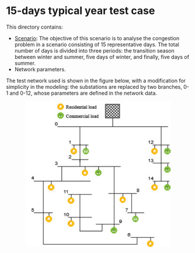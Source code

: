 # 15-days typical year test case


This directory contains:

- [Scenario](https://github.com/CarlosGS20/Typical-load-profile-MV-CIGRE-benchmark/tree/main/5-days%20test%20case/Scenario%20B): The objective of this scenario is to analyse the congestion problem in a scenario consisting of 15 representative days. The total number of days is divided into three periods: the transition season between winter and summer, five days of winter, and finally, five days of summer.
- Network parameters.

The test network used is shown in the figure below, with a modification for simplicity in the modeling: the substations are replaced by two branches, 0-1 and 0-12, whose parameters are defined in the network data. 

<p align="center" width="100%">
    <img src="https://github.com/CarlosGS20/Typical-load-profile-MV-CIGRE-benchmark/blob/main/5-days%20test%20case/MV_CIGRE_grid.jpg" width="400" height="400">
</p>
